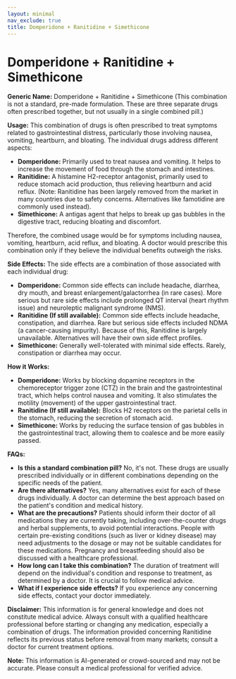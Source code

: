 ```yaml
---
layout: minimal
nav_exclude: true
title: Domperidone + Ranitidine + Simethicone
---
```


# Domperidone + Ranitidine + Simethicone

**Generic Name:** Domperidone + Ranitidine + Simethicone (This combination is not a standard, pre-made formulation.  These are three separate drugs often prescribed together, but not usually in a single combined pill.)

**Usage:**  This combination of drugs is often prescribed to treat symptoms related to gastrointestinal distress, particularly those involving nausea, vomiting, heartburn, and bloating. The individual drugs address different aspects:

* **Domperidone:** Primarily used to treat nausea and vomiting. It helps to increase the movement of food through the stomach and intestines.
* **Ranitidine:** A histamine H2-receptor antagonist, primarily used to reduce stomach acid production, thus relieving heartburn and acid reflux.  (Note: Ranitidine has been largely removed from the market in many countries due to safety concerns.  Alternatives like famotidine are commonly used instead).
* **Simethicone:** A antigas agent that helps to break up gas bubbles in the digestive tract, reducing bloating and discomfort.

Therefore, the combined usage would be for symptoms including nausea, vomiting, heartburn, acid reflux, and bloating.  A doctor would prescribe this combination only if they believe the individual benefits outweigh the risks.

**Side Effects:**  The side effects are a combination of those associated with each individual drug:

* **Domperidone:**  Common side effects can include headache, diarrhea, dry mouth, and breast enlargement/galactorrhea (in rare cases).  More serious but rare side effects include prolonged QT interval (heart rhythm issue) and neuroleptic malignant syndrome (NMS).
* **Ranitidine (If still available):**  Common side effects include headache, constipation, and diarrhea. Rare but serious side effects included  NDMA (a cancer-causing impurity). Because of this, Ranitidine is largely unavailable.  Alternatives will have their own side effect profiles.
* **Simethicone:** Generally well-tolerated with minimal side effects.  Rarely, constipation or diarrhea may occur.


**How it Works:**

* **Domperidone:** Works by blocking dopamine receptors in the chemoreceptor trigger zone (CTZ) in the brain and the gastrointestinal tract, which helps control nausea and vomiting. It also stimulates the motility (movement) of the upper gastrointestinal tract.
* **Ranitidine (If still available):** Blocks H2 receptors on the parietal cells in the stomach, reducing the secretion of stomach acid.
* **Simethicone:**  Works by reducing the surface tension of gas bubbles in the gastrointestinal tract, allowing them to coalesce and be more easily passed.


**FAQs:**

* **Is this a standard combination pill?** No, it's not. These drugs are usually prescribed individually or in different combinations depending on the specific needs of the patient.
* **Are there alternatives?** Yes, many alternatives exist for each of these drugs individually.  A doctor can determine the best approach based on the patient's condition and medical history.
* **What are the precautions?**  Patients should inform their doctor of all medications they are currently taking, including over-the-counter drugs and herbal supplements, to avoid potential interactions.  People with certain pre-existing conditions (such as liver or kidney disease) may need adjustments to the dosage or may not be suitable candidates for these medications.  Pregnancy and breastfeeding should also be discussed with a healthcare professional.
* **How long can I take this combination?**  The duration of treatment will depend on the individual's condition and response to treatment, as determined by a doctor.  It is crucial to follow medical advice.
* **What if I experience side effects?** If you experience any concerning side effects, contact your doctor immediately.


**Disclaimer:** This information is for general knowledge and does not constitute medical advice. Always consult with a qualified healthcare professional before starting or changing any medication, especially a combination of drugs.  The information provided concerning Ranitidine reflects its previous status before removal from many markets;  consult a doctor for current treatment options.


**Note:** This information is AI-generated or crowd-sourced and may not be accurate. Please consult a medical professional for verified advice.